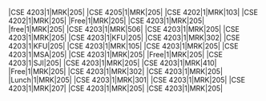 |CSE 4203|1|MRK|205|
|CSE 4205|1|MRK|205|
|CSE 4202|1|MRK|103|
|CSE 4202|1|MRK|205|
|Free|1|MRK|205|
|CSE 4203|1|MRK|205|
|free|1|MRK|205|
|CSE 4203|1|MRK|506|
|CSE 4203|1|MRK|205|
|CSE 4203|1|MRK|205|
|CSE 4203|1|KFU|205|
|CSE 4203|1|MRK|302|
|CSE 4203|1|KFU|205|
|CSE 4203|1|MRK|105|
|CSE 4203|1|MRK|205|
|CSE 4203|1|MSA|205|
|CSE 4203|1|MRK|205|
|Free|1|MRK|205|
|CSE 4203|1|SJI|205|
|CSE 4203|1|MRK|205|
|CSE 4203|1|MRK|410|
|Free|1|MRK|205|
|CSE 4203|1|MRK|302|
|CSE 4203|1|MRK|205|
|Lunch|1|MRK|205|
|CSE 4203|1|MRK|301|
|CSE 4203|1|MRK|205|
|CSE 4203|1|MRK|207|
|CSE 4203|1|MRK|205|
|CSE 4203|1|MRK|205|